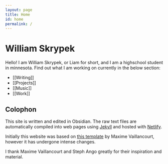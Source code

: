 ```yaml
---
layout: page
title: Home
id: home
permalink: /
---
```


# William Skrypek
Hello! I am William Skrypek, or Liam for short, and I am a highschool student in minnesota. Find out what I am working on currently in the below section:

- [[Writing]]
- [[Projects]]
- [[Music]]
- [[Work]]

## Colophon

This site is written and edited in Obsidian. The raw text files are automatically compiled into web pages using [Jekyll](https://jekyllrb.com/) and hosted with [Netlify](https://www.netlify.com/).

Initially this website was based on [this template](https://github.com/maximevaillancourt/digital-garden-jekyll-template) by Maxime Vaillancourt, however it has undergone intense changes.

I thank Maxime Vaillancourt and Steph Ango greatly for their inspiration and material.
